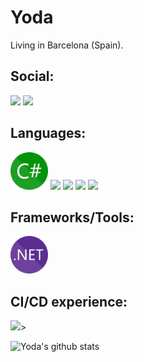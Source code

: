 # Yoda

Living in Barcelona (Spain).

## Social:
<a href="https://github.com/YodaXD"><img src="https://img.shields.io/badge/-@YodaXD-%23181717?style=flat-square&logo=github" height="25"></a>
<a href="https://discord.gg"><img src="https://img.shields.io/badge/-Yoda%231337-%232c2f33?style=flat-square&logo=discord" height="25"></a>


## Languages:
<code><img height="60" src="https://raw.githubusercontent.com/github/explore/80688e429a7d4ef2fca1e82350fe8e3517d3494d/topics/csharp/csharp.png"></code>
<code><img height="60" src="https://img.icons8.com/color/96/000000/css3.png"></code>
<code><img height="60" src="https://img.icons8.com/color/96/000000/javascript.png"></code>
<code><img height="60" src="https://img.icons8.com/color/96/000000/html-5.png"></code>
<code><img height="60" src="https://img.icons8.com/color/96/000000/c-programming.png"></code>

## Frameworks/Tools:

<code><img height="60" src="https://raw.githubusercontent.com/github/explore/93d8a67084f94b2a444e510199a6e7622e5b09a3/topics/dotnet/dotnet.png"></code>


## CI/CD experience:
<code><img height="50" src="https://github.githubassets.com/images/modules/logos_page/GitHub-Mark.png"></code>>


![Yoda's github stats](https://github-readme-stats.vercel.app/api?username=YodaXD&show_icons=true&hide=[%22issues%22])
